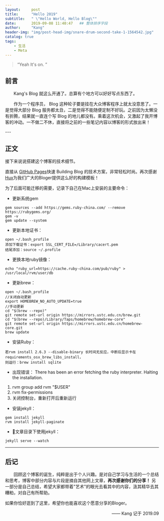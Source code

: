 ```yaml
---
layout:     post
title:      "Hello 2019"
subtitle:   " \"Hello World, Hello Blog\""
date:       2019-09-08 11:40:47   ## 整体排序字段
author:     "Kang"
header-img: "img/post-head-img/snare-drum-second-take-1-1564542.jpg"
catalog: true
tags:
    - 生活
    - Meta
---
```


> “Yeah It's on. ”


## 前言

&emsp;&emsp;Kang's Blog 就这么开通了。总算有个地方可以好好写点东西了。


&emsp;&emsp;作为一个程序员， Blog 这种轮子要是挂在大众博客程序上就太没意思了。一是觉得大部分 Blog 服务都太丑，二是觉得不能随便定制不好玩。之前因为太懒没有折腾，结果就一直连个写 Blog 的地儿都没有。乘着这次机会，又激起了我开博客的冲动。一不做二不休，直接将之前的一些笔记内容以博客的形式放出来！


<p id = "build"></p>
---

## 正文

接下来说说搭建这个博客的技术细节。  

直接从 [GitHub Pages](https://github.com/Huxpro/huxpro.github.io)快速 Building Blog 的技术方案，非常轻松时尚。再次感谢[Hux](http://huxpro.coding.me/)为我们广大的Bloger提供这么好的构建模板！

为了后面可能迁移的需要，记录下自己在Mac上安装的主要命令：

* 更新系统gem
```shell
gem sources --add https://gems.ruby-china.com/ --remove https://rubygems.org/
gem -v
gem update --system
```

* 更新本地证书：
```shell
open ~/.bash_profile
添加下载证书：export SSL_CERT_FILE=/Library/cacert.pem
结尾添加：source ~/.profile
```

* 更换本地ruby镜像：
```shell
echo "ruby_url=https://cache.ruby-china.com/pub/ruby" > /usr/local/rvm/user/db
```

* 更新brew：
```shell
open ~/.bash_profile
//关闭自动更新
export HOMEBREW_NO_AUTO_UPDATE=true
//手动更新
cd "$(brew --repo)"
git remote set-url origin https://mirrors.ustc.edu.cn/brew.git
cd "$(brew --repo)/Library/Taps/homebrew/homebrew-core"
git remote set-url origin https://mirrors.ustc.edu.cn/homebrew-core.git
brew update
```

* 安装Ruby：
```shell
若rvm install 2.6.3 --disable-binary 长时间无反应，中断后显示卡在requirements_osx_brew_libs_install，
则运行：brew install sqlite
```

* 出现错误：
There has been an error fetching the ruby interpreter. Halting the installation.
1. rvm group add rvm "$USER"
2. rvm fix-permissions
3. 关闭控制台，重新打开后重新运行


* 安装jekyll：
```shell
gem install jekyll
rvm install jekyll-paginate
```

* 文章目录下使用jekyll：
```shell
jekyll serve --watch
```

---

## 后记

&emsp;&emsp;回顾这个博客的诞生，纯粹是出于个人兴趣。是对自己学习与生活的一个总结和思考，博客中部分内容与片段是摘自其他网上文章，**再次感谢你们的分享！** 另一部分是自己总结，希望大家都带着"艺术"的眼光去看其中的内容，汲其精华去其糟粕，对自己有所帮助。

如果你恰好逛到了这里，希望你也能喜欢这个愿意分享的Bloger。

<div style="text-align: right">—— Kang 记于 2019.09 </div>
